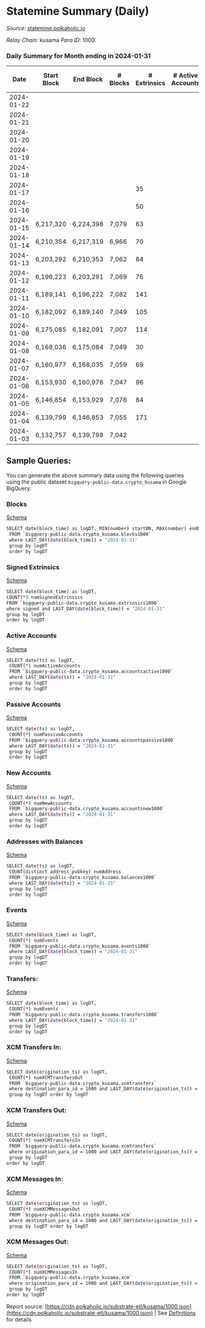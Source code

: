 # Statemine Summary (Daily)

_Source_: [statemine.polkaholic.io](https://statemine.polkaholic.io)

*Relay Chain*: kusama
*Para ID*: 1000



### Daily Summary for Month ending in 2024-01-31


| Date    | Start Block | End Block | # Blocks | # Extrinsics | # Active Accounts | # Passive Accounts | # New Accounts | # Addresses | # Events  | # Transfers ($USD) | # XCM Transfers In ($USD) | # XCM Transfers Out ($USD) | # XCM In | # XCM Out | Issues |
|---------|-------------|-----------|----------|--------------|-------------------|--------------------|----------------|-------------|-----------|--------------------|---------------------------|----------------------------|----------|-----------|--------|
| 2024-01-22 |  |  |  |  |  |  |  |  |  |   |   |   |  |  |  |
| 2024-01-21 |  |  |  |  |  |  |  |  |  |   |   |   |  |  |  |
| 2024-01-20 |  |  |  |  |  |  |  | 64,730 |  |   |   |   |  |  |  |
| 2024-01-19 |  |  |  |  |  |  |  | 64,720 |  |   |   |   |  |  |  |
| 2024-01-18 |  |  |  |  |  |  |  | 64,706 |  |   |   |   |  |  |  |
| 2024-01-17 |  |  |  | 35 |  |  |  | 64,698 | 10,994 | 827 ($86.55) |   |   |  |  |  |
| 2024-01-16 |  |  |  | 50 |  |  |  | 64,688 | 15,466 | 1,080 ($0.94) |   |   |  |  |  |
| 2024-01-15 | 6,217,320 | 6,224,398 | 7,079 | 63 |  |  |  | 64,682 | 16,213 | 1,355 ($49.13) | 10 ($2,676.21) | 15 ($1,979.41) | 15 | 14 |  |
| 2024-01-14 | 6,210,354 | 6,217,319 | 6,966 | 70 |  |  |  | 64,675 | 16,010 | 1,598 ($4.36) | 18 ($6,744.69) | 22  | 24 | 22 |  |
| 2024-01-13 | 6,203,292 | 6,210,353 | 7,062 | 84 |  |  |  | 64,662 | 16,843 | 1,703 ($10.90) | 20 ($2,194.12) | 29 ($548.71) | 22 | 24 |  |
| 2024-01-12 | 6,196,223 | 6,203,291 | 7,069 | 76 |  |  |  | 64,649 | 16,537 | 1,653 ($6.65) | 30 ($10,637.53) | 36 ($2,157.80) | 24 | 17 |  |
| 2024-01-11 | 6,189,141 | 6,196,222 | 7,082 | 141 |  |  |  | 64,640 | 17,708 | 2,635 ($213.89) | 19 ($8,536.19) | 22 ($379.09) | 27 | 19 |  |
| 2024-01-10 | 6,182,092 | 6,189,140 | 7,049 | 105 |  |  |  | 64,625 | 16,854 | 1,958 ($44.35) | 11 ($3,585.07) | 22 ($1,990.08) | 20 | 21 |  |
| 2024-01-09 | 6,175,085 | 6,182,091 | 7,007 | 114 |  |  |  | 64,617 | 17,045 | 2,074 ($5.67) | 23 ($6,328.29) | 20 ($546.93) | 30 | 20 |  |
| 2024-01-08 | 6,168,036 | 6,175,084 | 7,049 | 30 |  |  |  | 64,609 | 4,487 | 569 ($1.70) | 45 ($6,366.45) | 49 ($1,016.64) | 53 | 40 |  |
| 2024-01-07 | 6,160,977 | 6,168,035 | 7,059 | 69 |  |  |  | 64,608 | 15,683 | 1,144 ($55.23) | 14 ($1,931.89) | 15 ($198.63) | 16 | 15 |  |
| 2024-01-06 | 6,153,930 | 6,160,976 | 7,047 | 96 |  |  |  | 64,599 | 16,717 | 1,978 ($2.28) | 18 ($3,602.55) | 27 ($1,615.07) | 28 | 24 |  |
| 2024-01-05 | 6,146,854 | 6,153,929 | 7,076 | 84 |  |  |  | 64,586 | 16,516 | 1,749 ($0.75) | 28 ($9,311.91) | 29 ($244.04) | 36 | 26 |  |
| 2024-01-04 | 6,139,799 | 6,146,853 | 7,055 | 171 |  |  |  | 64,583 | 18,450 | 3,073 ($54.49) | 35 ($6,580.39) | 38  | 48 | 32 |  |
| 2024-01-03 | 6,132,757 | 6,139,798 | 7,042 |  |  |  |  | 64,571 |  |   | 37 ($9,043.96) | 50  | 57 | 42 |  |

## Sample Queries:
You can generate the above summary data using the following queries using the public dataset `bigquery-public-data.crypto_kusama` in Google BigQuery:


### Blocks 

[Schema](https://github.com/colorfulnotion/substrate-etl/blob/main/schema/blocks.json)

```bash
SELECT date(block_time) as logDT, MIN(number) startBN, MAX(number) endBN, COUNT(*) numBlocks 
 FROM `bigquery-public-data.crypto_kusama.blocks1000`  
 where LAST_DAY(date(block_time)) = "2024-01-31" 
 group by logDT 
 order by logDT
```

### Signed Extrinsics 

[Schema](https://github.com/colorfulnotion/substrate-etl/blob/main/schema/extrinsics.json)

```bash
SELECT date(block_time) as logDT, 
COUNT(*) numSignedExtrinsics 
FROM `bigquery-public-data.crypto_kusama.extrinsics1000`  
where signed and LAST_DAY(date(block_time)) = "2024-01-31" 
group by logDT 
order by logDT
```

### Active Accounts 

[Schema](https://github.com/colorfulnotion/substrate-etl/blob/main/schema/accountsactive.json)

```bash
SELECT date(ts) as logDT, 
 COUNT(*) numActiveAccounts 
 FROM `bigquery-public-data.crypto_kusama.accountsactive1000` 
 where LAST_DAY(date(ts)) = "2024-01-31" 
 group by logDT 
 order by logDT
```

### Passive Accounts 

[Schema](https://github.com/colorfulnotion/substrate-etl/blob/main/schema/accountspassive.json)

```bash
SELECT date(ts) as logDT, 
 COUNT(*) numPassiveAccounts 
 FROM `bigquery-public-data.crypto_kusama.accountspassive1000` 
 where LAST_DAY(date(ts)) = "2024-01-31" 
 group by logDT 
 order by logDT
```

### New Accounts 

[Schema](https://github.com/colorfulnotion/substrate-etl/blob/main/schema/accountsnew.json)

```bash
SELECT date(ts) as logDT, 
 COUNT(*) numNewAccounts 
 FROM `bigquery-public-data.crypto_kusama.accountsnew1000` 
 where LAST_DAY(date(ts)) = "2024-01-31" 
 group by logDT
 order by logDT
```

### Addresses with Balances 

[Schema](https://github.com/colorfulnotion/substrate-etl/blob/main/schema/balances.json)

```bash
SELECT date(ts) as logDT,
 COUNT(distinct address_pubkey) numAddress 
 FROM `bigquery-public-data.crypto_kusama.balances1000` 
 where LAST_DAY(date(ts)) = "2024-01-31" 
 group by logDT 
 order by logDT
```

### Events 

[Schema](https://github.com/colorfulnotion/substrate-etl/blob/main/schema/events.json)

```bash
SELECT date(block_time) as logDT, 
 COUNT(*) numEvents 
 FROM `bigquery-public-data.crypto_kusama.events1000` 
 where LAST_DAY(date(block_time)) = "2024-01-31" 
 group by logDT 
 order by logDT
```

### Transfers:

[Schema](https://github.com/colorfulnotion/substrate-etl/blob/main/schema/transfers.json)

```bash
SELECT date(block_time) as logDT, 
 COUNT(*) numEvents 
 FROM `bigquery-public-data.crypto_kusama.transfers1000` 
 where LAST_DAY(date(block_time)) = "2024-01-31" 
 group by logDT 
 order by logDT
```

### XCM Transfers In: 

[Schema](https://github.com/colorfulnotion/substrate-etl/blob/main/schema/xcmtransfers.json)

```bash
SELECT date(origination_ts) as logDT, 
 COUNT(*) numXCMTransfersOut 
 FROM `bigquery-public-data.crypto_kusama.xcmtransfers` 
 where destination_para_id = 1000 and LAST_DAY(date(origination_ts)) = "2024-01-31" 
 group by logDT order by logDT
```

### XCM Transfers Out: 

[Schema](https://github.com/colorfulnotion/substrate-etl/blob/main/schema/xcmtransfers.json)

```bash
SELECT date(origination_ts) as logDT, 
 COUNT(*) numXCMTransfersIn 
 FROM `bigquery-public-data.crypto_kusama.xcmtransfers` 
 where origination_para_id = 1000 and LAST_DAY(date(origination_ts)) = "2024-01-31" 
 group by logDT 
order by logDT
```

### XCM Messages In: 

[Schema](https://github.com/colorfulnotion/substrate-etl/blob/main/schema/xcm.json)

```bash
SELECT date(origination_ts) as logDT, 
 COUNT(*) numXCMMessagesOut 
 FROM `bigquery-public-data.crypto_kusama.xcm` 
 where destination_para_id = 1000 and LAST_DAY(date(origination_ts)) = "2024-01-31" 
 group by logDT order by logDT
```

### XCM Messages Out: 

[Schema](https://github.com/colorfulnotion/substrate-etl/blob/main/schema/xcm.json)

```bash
SELECT date(origination_ts) as logDT, 
 COUNT(*) numXCMMessagesIn 
 FROM `bigquery-public-data.crypto_kusama.xcm` 
 where origination_para_id = 1000 and LAST_DAY(date(origination_ts)) = "2024-01-31" 
 group by logDT 
order by logDT
```


Report source: [https://cdn.polkaholic.io/substrate-etl/kusama/1000.json](https://cdn.polkaholic.io/substrate-etl/kusama/1000.json) | See [Definitions](/DEFINITIONS.md) for details
